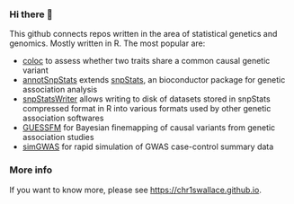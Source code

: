 ### Hi there 👋

This github connects repos written in the area of statistical genetics and genomics.  Mostly written in R.  The most popular are:

- [coloc](https://github.com/chr1swallace/coloc) to assess whether two traits share a common causal genetic variant
- [annotSnpStats](https://github.com/chr1swallace/annotSnpStats) extends [snpStats](https://www.bioconductor.org/packages/release/bioc/html/snpStats.html), an bioconductor package for genetic association analysis
- [snpStatsWriter](https://github.com/chr1swallace/snpStatsWriter) allows writing to disk of datasets stored in snpStats compressed format in R into various formats used by other genetic association softwares
- [GUESSFM](https://github.com/chr1swallace/GUESSFM) for Bayesian finemapping of causal variants from genetic association studies
- [simGWAS](https://github.com/chr1swallace/simGWAS) for rapid simulation of GWAS case-control summary data

### More info

If you want to know more, please see https://chr1swallace.github.io.

<!--
**chr1swallace/chr1swallace** is a ✨ _special_ ✨ repository because its `README.md` (this file) appears on your GitHub profile.

Here are some ideas to get you started:

- 🔭 I’m currently working on ...
- 🌱 I’m currently learning ...
- 👯 I’m looking to collaborate on ...
- 🤔 I’m looking for help with ...
- 💬 Ask me about ...
- 📫 How to reach me: ...
- 😄 Pronouns: ...
- ⚡ Fun fact: ...
-->
